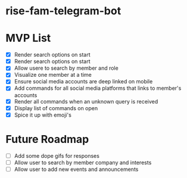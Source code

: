 # rise-fam-telegram-bot

# MVP List

- [x] Render search options on start
- [x] Render search options on start
- [x] Allow usere to search by member and role
- [x] Visualize one member at a time
- [x] Ensure social media accounts are deep linked on mobile
- [x] Add commands for all social media platforms that links to member's accounts
- [x] Render all commands when an unknown query is received
- [x] Display list of commands on open
- [x] Spice it up with emoji's

# Future Roadmap

- [ ] Add some dope gifs for responses
- [ ] Allow user to search by member company and interests
- [ ] Allow user to add new events and announcements

